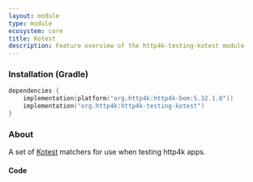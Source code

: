 ```yaml
---
layout: module
type: module
ecosystem: core
title: Kotest
description: Feature overview of the http4k-testing-kotest module
---
```



### Installation (Gradle)

```kotlin
dependencies {
    implementation(platform("org.http4k:http4k-bom:5.32.1.0"))
    implementation("org.http4k:http4k-testing-kotest")
}
```

### About

A set of [Kotest] matchers for use when testing http4k apps.

#### Code [<img class="octocat"/>](https://github.com/http4k/http4k/blob/master/src/docs/guide/reference/kotest/example.kt)

<script src="https://gist-it.appspot.com/https://github.com/http4k/http4k/blob/master/src/docs/guide/reference/kotest/example.kt"></script>

[http4k]: https://http4k.org
[kotest]: https://github.com/kotest/kotest

